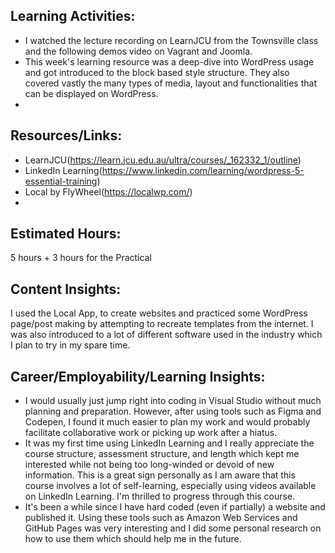 ## Learning Activities:

- I watched the lecture recording on LearnJCU from the Townsville class and the following demos video on Vagrant and Joomla.
- This week's learning resource was a deep-dive into WordPress usage and got introduced to the block based style structure. They also covered vastly the many types of media, layout and functionalities that can be displayed on WordPress.
- 

## Resources/Links:

- LearnJCU(https://learn.jcu.edu.au/ultra/courses/_162332_1/outline)
- LinkedIn Learning(https://www.linkedin.com/learning/wordpress-5-essential-training)
- Local by FlyWheel(https://localwp.com/)
-

## Estimated Hours:

5 hours + 3 hours for the Practical

## Content Insights:
I used the Local App, to create websites and practiced some WordPress page/post making by attempting to recreate templates from the internet.
I was also introduced to a lot of different software used in the industry which I plan to try in my spare time.

## Career/Employability/Learning Insights:
- I would usually just jump right into coding in Visual Studio without much planning and preparation. However, after using tools such as Figma and Codepen, I found it much easier to plan my work and would probably facilitate collaborative work or picking up work after a hiatus.
- It was my first time using LinkedIn Learning and I really appreciate the course structure, assessment structure, and length which kept me interested while not being too long-winded or devoid of new information. This is a great sign personally as I am aware that this course involves a lot of self-learning, especially using videos available on LinkedIn Learning. I'm thrilled to progress through this course.
- It's been a while since I have hard coded (even if partially) a website and published it. Using these tools such as Amazon Web Services and GitHub Pages was very interesting and I did some personal research on how to use them which should help me in the future.
